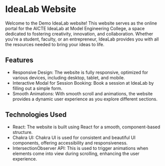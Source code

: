 # IdeaLab Website
Welcome to the Demo IdeaLab website! This website serves as the online portal for the AICTE IdeaLab at Model Engineering College, a space dedicated to fostering creativity, innovation, and collaboration. Whether you're a student, faculty, or an entrepreneur, IdeaLab provides you with all the resources needed to bring your ideas to life.
## Features

  - Responsive Design: The website is fully responsive, optimized for various devices, including desktop, tablet, and mobile.
  - Interactive Modal for Session Booking: Book a session at IdeaLab by filling out a simple form.
  - Smooth Animations: With smooth scroll and animations, the website provides a dynamic user experience as you explore different sections.
## Technologies Used

   - React: The website is built using React for a smooth, component-based structure.
   - Chakra UI: Chakra UI is used for consistent and beautiful UI components, offering accessibility and responsiveness.
   - IntersectionObserver API: This is used to trigger animations when elements come into view during scrolling, enhancing the user experience.
